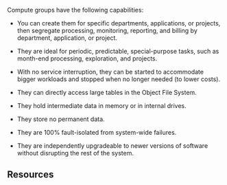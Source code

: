 
Compute groups have the following capabilities:

-   You can create them for specific departments, applications, or projects, then segregate processing, monitoring, reporting, and billing by department, application, or project.

-   They are ideal for periodic, predictable, special-purpose tasks, such as month-end processing, exploration, and projects.

-   With no service interruption, they can be started to accommodate bigger workloads and stopped when no longer needed (to lower costs).

-   They can directly access large tables in the Object File System.

-   They hold intermediate data in memory or in internal drives.

-   They store no permanent data.

-   They are 100% fault-isolated from system-wide failures.

-   They are independently upgradeable to newer versions of software without disrupting the rest of the system.


## Resources


